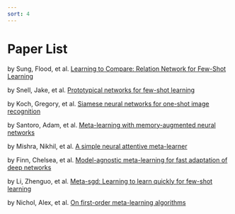 ```yaml
---
sort: 4
---
```


# Paper List

by Sung, Flood, et al.
[Learning to Compare: Relation Network for Few-Shot Learning](https://arxiv.org/pdf/1711.06025.pdf)

by Snell, Jake, et al.
[Prototypical networks for few-shot learning](http://papers.nips.cc/paper/6996-prototypical-networks-for-few-shot-learning.pdf)

by Koch, Gregory, et al.
[Siamese neural networks for one-shot image recognition](http://www.cs.toronto.edu/~gkoch/files/msc-thesis.pdf)

by Santoro, Adam, et al.
[Meta-learning with memory-augmented neural networks](http://proceedings.mlr.press/v48/santoro16.pdf)

by Mishra, Nikhil, et al.
[A simple neural attentive meta-learner](https://arxiv.org/pdf/1707.03141.pdf)

by Finn, Chelsea, et al.
[Model-agnostic meta-learning for fast adaptation of deep networks](https://arxiv.org/pdf/1703.03400.pdf)

by Li, Zhenguo, et al. 
[Meta-sgd: Learning to learn quickly for few-shot learning](https://arxiv.org/pdf/1707.09835.pdf)

by Nichol, Alex, et al.
[On first-order meta-learning algorithms](https://arxiv.org/pdf/1803.02999.pdf)
